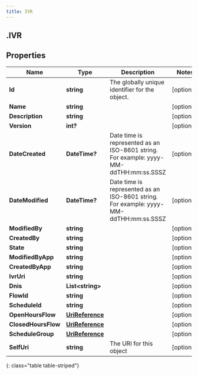 ```yaml
---
title: IVR
---
```

## .IVR

## Properties

|Name | Type | Description | Notes|
|------------ | ------------- | ------------- | -------------|
| **Id** | **string** | The globally unique identifier for the object. | [optional] |
| **Name** | **string** |  | [optional] |
| **Description** | **string** |  | [optional] |
| **Version** | **int?** |  | [optional] |
| **DateCreated** | **DateTime?** | Date time is represented as an ISO-8601 string. For example: yyyy-MM-ddTHH:mm:ss.SSSZ | [optional] |
| **DateModified** | **DateTime?** | Date time is represented as an ISO-8601 string. For example: yyyy-MM-ddTHH:mm:ss.SSSZ | [optional] |
| **ModifiedBy** | **string** |  | [optional] |
| **CreatedBy** | **string** |  | [optional] |
| **State** | **string** |  | [optional] |
| **ModifiedByApp** | **string** |  | [optional] |
| **CreatedByApp** | **string** |  | [optional] |
| **IvrUri** | **string** |  | [optional] |
| **Dnis** | **List&lt;string&gt;** |  | [optional] |
| **FlowId** | **string** |  | [optional] |
| **ScheduleId** | **string** |  | [optional] |
| **OpenHoursFlow** | [**UriReference**](UriReference.html) |  | [optional] |
| **ClosedHoursFlow** | [**UriReference**](UriReference.html) |  | [optional] |
| **ScheduleGroup** | [**UriReference**](UriReference.html) |  | [optional] |
| **SelfUri** | **string** | The URI for this object | [optional] |
{: class="table table-striped"}


